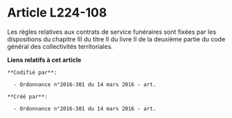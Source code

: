 # Article L224-108

Les règles relatives aux contrats de service funéraires sont fixées par les dispositions du chapitre III du titre II du livre
II de la deuxième partie du code général des collectivités territoriales.

**Liens relatifs à cet article**

	**Codifié par**:

	  - Ordonnance n°2016-301 du 14 mars 2016 - art.

	**Créé par**:

	  - Ordonnance n°2016-301 du 14 mars 2016 - art.
